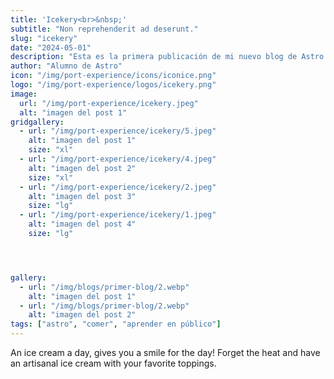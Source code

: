 ```yaml
---
title: 'Icekery<br>&nbsp;'
subtitle: "Non reprehenderit ad deserunt."
slug: "icekery"
date: "2024-05-01"
description: "Esta es la primera publicación de mi nuevo blog de Astro."
author: "Alumno de Astro"
icon: "/img/port-experience/icons/iconice.png"
logo: "/img/port-experience/logos/icekery.png"
image:
  url: "/img/port-experience/icekery.jpeg"
  alt: "imagen del post 1"
gridgallery:
  - url: "/img/port-experience/icekery/5.jpeg"
    alt: "imagen del post 1"
    size: "xl"
  - url: "/img/port-experience/icekery/4.jpeg"
    alt: "imagen del post 2"
    size: "xl"
  - url: "/img/port-experience/icekery/2.jpeg"
    alt: "imagen del post 3"
    size: "lg"
  - url: "/img/port-experience/icekery/1.jpeg"
    alt: "imagen del post 4"
    size: "lg"




gallery:
  - url: "/img/blogs/primer-blog/2.webp"
    alt: "imagen del post 1"
  - url: "/img/blogs/primer-blog/2.webp"
    alt: "imagen del post 2"
tags: ["astro", "comer", "aprender en público"]
---
```


An ice cream a day, gives you a smile for the day! Forget the heat and have an artisanal ice cream with your&nbsp;favorite&nbsp;toppings.